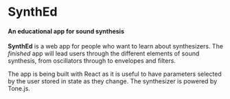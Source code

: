 # SynthEd

#### An educational app for sound synthesis

**SynthEd** is a web app for people who want to learn about synthesizers. The _finished_ app will lead users through the different elements of sound synthesis, from oscillators through to envelopes and filters.

The app is being built with React as it is useful to have parameters selected by the user stored in state as they change. The synthesizer is powered by Tone.js.
